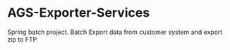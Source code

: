 # AGS-Exporter-Services
Spring batch project.
Batch Export data from customer system and export zip to FTP
